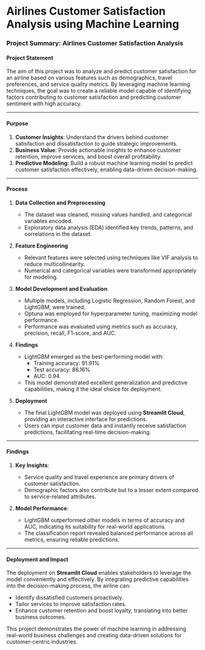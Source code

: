 # Airlines Customer Satisfaction Analysis using Machine Learning

### **Project Summary: Airlines Customer Satisfaction Analysis**

#### **Project Statement**  
The aim of this project was to analyze and predict customer satisfaction for an airline based on various features such as demographics, travel preferences, and service quality metrics. By leveraging machine learning techniques, the goal was to create a reliable model capable of identifying factors contributing to customer satisfaction and predicting customer sentiment with high accuracy.

---

#### **Purpose**  
1. **Customer Insights**: Understand the drivers behind customer satisfaction and dissatisfaction to guide strategic improvements.  
2. **Business Value**: Provide actionable insights to enhance customer retention, improve services, and boost overall profitability.  
3. **Predictive Modeling**: Build a robust machine learning model to predict customer satisfaction effectively, enabling data-driven decision-making.

---

#### **Process**  
1. **Data Collection and Preprocessing**  
   - The dataset was cleaned, missing values handled, and categorical variables encoded.  
   - Exploratory data analysis (EDA) identified key trends, patterns, and correlations in the dataset.

2. **Feature Engineering**  
   - Relevant features were selected using techniques like VIF analysis to reduce multicollinearity.  
   - Numerical and categorical variables were transformed appropriately for modeling.

3. **Model Development and Evaluation**  
   - Multiple models, including Logistic Regression, Random Forest, and LightGBM, were trained.  
   - Optuna was employed for hyperparameter tuning, maximizing model performance.  
   - Performance was evaluated using metrics such as accuracy, precision, recall, F1-score, and AUC.

4. **Findings**  
   - LightGBM emerged as the best-performing model with:  
     - Training accuracy: 91.91%  
     - Test accuracy: 86.16%  
     - AUC: 0.94  
   - This model demonstrated excellent generalization and predictive capabilities, making it the ideal choice for deployment.

5. **Deployment**  
   - The final LightGBM model was deployed using **Streamlit Cloud**, providing an interactive interface for predictions.  
   - Users can input customer data and instantly receive satisfaction predictions, facilitating real-time decision-making.

---

#### **Findings**  
1. **Key Insights**:  
   - Service quality and travel experience are primary drivers of customer satisfaction.  
   - Demographic factors also contribute but to a lesser extent compared to service-related attributes.

2. **Model Performance**:  
   - LightGBM outperformed other models in terms of accuracy and AUC, indicating its suitability for real-world applications.  
   - The classification report revealed balanced performance across all metrics, ensuring reliable predictions.

---

#### **Deployment and Impact**  
The deployment on **Streamlit Cloud** enables stakeholders to leverage the model conveniently and effectively. By integrating predictive capabilities into the decision-making process, the airline can:  
- Identify dissatisfied customers proactively.  
- Tailor services to improve satisfaction rates.  
- Enhance customer retention and boost loyalty, translating into better business outcomes.  

This project demonstrates the power of machine learning in addressing real-world business challenges and creating data-driven solutions for customer-centric industries.
